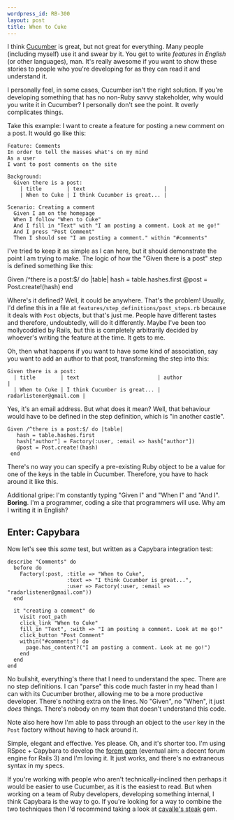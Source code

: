 ```yaml
--- 
wordpress_id: RB-300
layout: post
title: When to Cuke
---
```


I think <a href='http://github.com/aslakhellesoy/cucumber'>Cucumber</a> is great, but not great for everything. Many people (including myself) use it and swear by it. You get to write <em>features</em> in <em>English</em> (or other languages), man. It's really awesome if you want to show these stories to people who you're developing for as they can read it and understand it.

I personally feel, in some cases, Cucumber isn't the right solution. If you're developing something that has no non-Ruby savvy stakeholder, why would you write it in Cucumber? I personally don't see the point. It overly complicates things.

Take this example: I want to create a feature for posting a new comment on a post. It would go like this:

    Feature: Comments
    In order to tell the masses what's on my mind
    As a user
    I want to post comments on the site
    
    Background:
      Given there is a post:
        | title        | text                         |
        | When to Cuke | I think Cucumber is great... |

    Scenario: Creating a comment
      Given I am on the homepage
      When I follow "When to Cuke"
      And I fill in "Text" with "I am posting a comment. Look at me go!"
      And I press "Post Comment"
      Then I should see "I am posting a comment." within "#comments"
      
I've tried to keep it as simple as I can here, but it should demonstrate the point I am trying to make. The logic of how the "Given there is a post" step is defined something like this:

   Given /^there is a post:$/ do |table|
      hash = table.hashes.first
      @post = Post.create!(hash)
    end

Where's it defined? Well, it could be anywhere. That's the problem! Usually, I'd define this in a file at `features/step_definitions/post_steps.rb` because it deals with `Post` objects, but that's just me. People have different tastes and therefore, undoubtedly, will do it differently. Maybe I've been too mollycoddled by Rails, but this is completely arbitrarily decided by whoever's writing the feature at the time. It gets to me.

Oh, then what happens if you want to have some kind of association, say you want to add an author to that post, transforming the step into this:

    Given there is a post:
      | title        | text                         | author                  |
      | When to Cuke | I think Cucumber is great... | radarlistener@gmail.com |

Yes, it's an email address. But what does it mean? Well, that behaviour would have to be defined in the step definition, which is "in another castle".


    Given /^there is a post:$/ do |table|
       hash = table.hashes.first
       hash["author"] = Factory(:user, :email => hash["author"])
       @post = Post.create!(hash)
     end

There's no way you can specify a pre-existing Ruby object to be a value for one of the keys in the table in Cucumber. Therefore, you have to hack around it like this.

Additional gripe: I'm constantly typing "Given I" and "When I" and "And I". **Boring**. I'm a programmer, coding a site that programmers will use. Why am I writing it in English?

## Enter: Capybara

Now let's see this *same* test, but written as a Capybara integration test:

    describe "Comments" do
      before do
        Factory(:post, :title => "When to Cuke",
                       :text => "I think Cucumber is great...",
                       :user => Factory(:user, :email => "radarlistener@gmail.com"))
      end
      
      it "creating a comment" do
        visit root_path
        click_link "When to Cuke"
        fill_in "Text", :with => "I am posting a comment. Look at me go!"
        click_button "Post Comment"
        within("#comments") do
          page.has_content?("I am posting a comment. Look at me go!")
        end
      end
    end

No bullshit, everything's there that I need to understand the spec. There are no step definitions. I can "parse" this code much faster in my head than I can with its Cucumber brother, allowing me to be a more productive developer. There's nothing extra on the lines. No "Given", no "When", it just *does* things. There's nobody on my team that doesn't understand this code.

Note also here how I'm able to pass through an object to the `user` key in the `Post` factory without having to hack around it.

Simple, elegant and effective. Yes please. Oh, and it's shorter too. I'm using RSpec + Capybara to develop the <a href='http://github.com/radar/forem'>forem gem</a> (eventual aim: a decent forum engine for Rails 3) and I'm loving it. It just works, and there's no extraneous syntax in my specs.

If you're working with people who aren't technically-inclined then perhaps it would be easier to use Cucumber, as it is the easiest to read. But when working on a team of Ruby developers, developing something internal, I think Capybara is the way to go. If you're looking for a way to combine the two techniques then I'd recommend taking a look at <a href='http://github.com/cavalle/steak'>cavalle's steak</a> gem.

